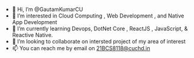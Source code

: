 - 👋 Hi, I’m @GautamKumarCU
- 👀 I’m interested in Cloud Computing , Web Development , and Native App Development
- 🌱 I’m currently learning Devops, DotNet Core , ReactJS , JavaScript, & Reactive Native.
- 💞️ I’m looking to collaborate on intersted project of my area of interest
- 📫 You can reach me by email on 21BCS8118@cuchd.in

<!---
GautamKumarCU/GautamKumarCU is a ✨ special ✨ repository because its `README.md` (this file) appears on your GitHub profile.
You can click the Preview link to take a look at your changes.
--->
